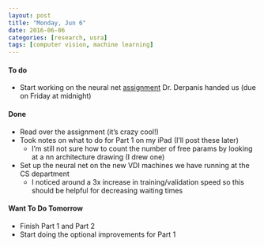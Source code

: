 ```yaml
---
layout: post
title: "Monday, Jun 6"
date: 2016-06-06
categories: [research, usra]
tags: [computer vision, machine learning]
---
```

#### To do
- Start working on the neural net [assignment](http://www.cc.gatech.edu/~hays/compvision/proj6/) Dr. Derpanis handed us (due on Friday at midnight)

#### Done
- Read over the assignment (it’s crazy cool!)
- Took notes on what to do for Part 1 on my iPad (I’ll post these later)
    - I’m still not sure how to count the number of free params by looking at a nn architecture drawing (I drew one)
- Set up the neural net on the new VDI machines we have running at the CS department
    - I noticed around a 3x increase in training/validation speed so this should be helpful for decreasing waiting times

#### Want To Do Tomorrow
- Finish Part 1 and Part 2
- Start doing the optional improvements for Part 1
